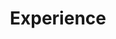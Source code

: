 ---
title: 'Experience'
type: landing

design:
  spacing: '2rem'

#Page sections
sections:
  - block: resume-experience
    content:
      username: admin
    design:
      #Hugo date format
      date_format: 'January 2006'
      #Education or Experience section first?
      is_education_first: false
  
---